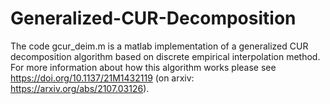 # Generalized-CUR-Decomposition
The code gcur_deim.m is a matlab implementation of a generalized CUR decomposition algorithm based on discrete empirical interpolation method. For more information about how this algorithm works please see https://doi.org/10.1137/21M1432119 (on arxiv: https://arxiv.org/abs/2107.03126).
